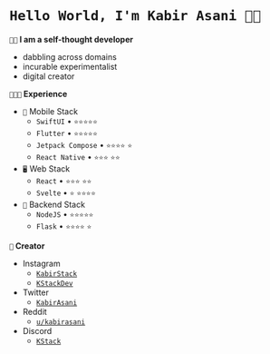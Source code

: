 <!--
**kabir-asani/kabir-asani** is a ✨ _special_ ✨ repository because its `README.md` (this file) appears on your GitHub profile.
-->

# `Hello World, I'm Kabir Asani 👋🏽`

**`👋🏽` I am a self-thought developer**
- dabbling across domains
- incurable experimentalist
- digital creator

**`👨🏽‍💻` Experience**

-   `📱` Mobile Stack
    -   `SwiftUI` • `⭐️⭐️⭐️⭐️⭐️`
    -   `Flutter` • `⭐️⭐️⭐️⭐️⭐️`
    -   `Jetpack Compose` • `⭐️⭐️⭐️⭐️` `⭐️`
    -   `React Native` • `⭐️⭐️⭐️` `⭐️⭐️`
-   `🖥️` Web Stack
    -   `React` • `⭐️⭐️⭐️` `⭐️⭐`️
    -   `Svelte` • `⭐️` `⭐️⭐️⭐️⭐️`
-   `📡` Backend Stack
    -   `NodeJS` • `⭐️⭐️⭐️⭐️⭐️`
    -   `Flask` • `⭐️⭐️⭐️⭐️` `⭐️`

**`🎥` Creator**

-   Instagram
    -   [`KabirStack`](https://www.instagram.com/kabirstack)
    -   [`KStackDev`](https://www.instagram.com/kstackdev)
-   Twitter
    -   [`KabirAsani`](https://twitter.com/KabirAsani)
-   Reddit
    -   [`u/kabirasani`](https://www.reddit.com/u/kabirasani)
-   Discord
    -   [`KStack`](https://discord.gg/4VZ5P7WJ)

